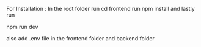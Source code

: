 For Installation :
In the root folder
run cd frontend
run npm install
and lastly run

npm run dev

also add .env file in the frontend folder and backend folder 
